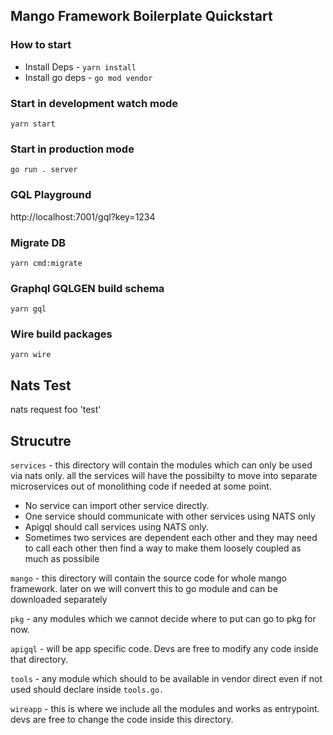 ## Mango Framework Boilerplate Quickstart

### How to start
* Install Deps - `yarn install`
* Install go deps - `go mod vendor`

### Start in development watch mode
```
yarn start
```

### Start in production mode
```
go run . server
```

### GQL Playground
http://localhost:7001/gql?key=1234

### Migrate DB
```
yarn cmd:migrate
```

### Graphql GQLGEN build schema
```
yarn gql
```

### Wire build packages
```
yarn wire
```


## Nats Test
nats request foo 'test'


## Strucutre
`services` - this directory will contain the modules which can only be used via nats only. all the services will have the possibilty to move into separate microservices out of monolithing code if needed at some point.
* No service can import other service directly.
* One service should communicate with other services using NATS only
* Apigql should call services using NATS only.
* Sometimes two services are dependent each other and they may need to call each other then find a way to make them loosely coupled as much as possibile

`mango` - this directory will contain the source code for whole mango framework. later on we will convert this to go module and can be downloaded separately

`pkg` - any modules which we cannot decide where to put can go to pkg for now. 

`apigql` - will be app specific code. Devs are free to modify any code inside that directory.

`tools` - any module which should to be available in vendor direct even if not used should declare inside `tools.go.`

`wireapp` - this is where we include all the modules and works as entrypoint. devs are free to change the code inside this directory.